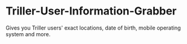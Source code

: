 # Triller-User-Information-Grabber
Gives you Triller users' exact locations, date of birth, mobile operating system and more.
